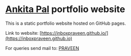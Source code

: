 # [Ankita Pal](https://inboxpraveen.github.io) portfolio website

This is a static portfolio website hosted on GitHub pages. 

Link to website: [https://inboxpraveen.github.io/](https://inboxpraveen.github.io)

For queries send mail to: [PRAVEEN](mailto:inbox.praveen.kumar17@gmail.com)


